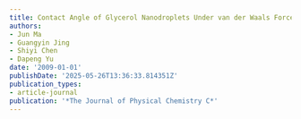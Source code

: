 ```yaml
---
title: Contact Angle of Glycerol Nanodroplets Under van der Waals Force
authors:
- Jun Ma
- Guangyin Jing
- Shiyi Chen
- Dapeng Yu
date: '2009-01-01'
publishDate: '2025-05-26T13:36:33.814351Z'
publication_types:
- article-journal
publication: '*The Journal of Physical Chemistry C*'
---
```

